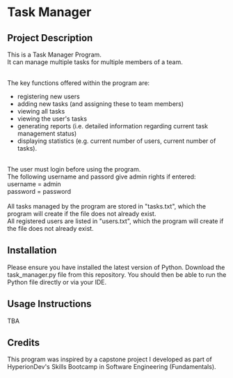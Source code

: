 <h1>Task Manager</h1>

<h2>Project Description</h2>

This is a Task Manager Program.<br>
It can manage multiple tasks for multiple members of a team.<br>

<br>
The key functions offered within the program are:
<ul>
  <li>registering new users</li>
  <li>adding new tasks (and assigning these to team members)</li>
  <li>viewing all tasks</li>
  <li>viewing the user's tasks</li>
  <li>generating reports (i.e. detailed information regarding current task management status)</li>
  <li>displaying statistics (e.g. current number of users, current number of tasks).</li>
</ul>

<br>
The user must login before using the program.

<br>
The following username and passord give admin rights if entered:<br> 
username = admin<br>
password = password<br>

<br>
All tasks managed by the program are stored in "tasks.txt", which the program will create
if the file does not already exist.<br>
All registered users are listed in "users.txt", which the program will create if the file
does not already exist.

<h2>Installation</h2>
Please ensure you have installed the latest version of Python. Download the task_manager.py file from this repository. You should then be able to run the Python file directly or via your IDE. 

<h2>Usage Instructions</h2>
TBA

<h2>Credits</h2>
This program was inspired by a capstone project I developed as part of HyperionDev's Skills Bootcamp in Software Engineering (Fundamentals).
